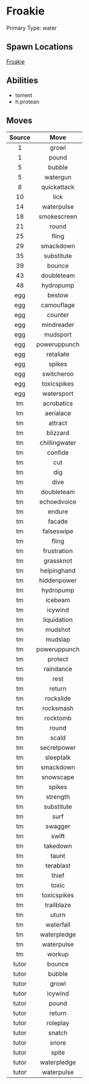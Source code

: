 # Froakie  
Primary Type: water  
  
## Spawn Locations  
[Froakie](/data/spawn_presets/froakie.md)  
  
## Abilities  
  * torrent
  * h:protean
  
  
## Moves  
  
| Source | Move |  
|:---:|:---:|  
| 1 | growl |  
| 1 | pound |  
| 5 | bubble |  
| 5 | watergun |  
| 8 | quickattack |  
| 10 | lick |  
| 14 | waterpulse |  
| 18 | smokescreen |  
| 21 | round |  
| 25 | fling |  
| 29 | smackdown |  
| 35 | substitute |  
| 39 | bounce |  
| 43 | doubleteam |  
| 48 | hydropump |  
| egg | bestow |  
| egg | camouflage |  
| egg | counter |  
| egg | mindreader |  
| egg | mudsport |  
| egg | poweruppunch |  
| egg | retaliate |  
| egg | spikes |  
| egg | switcheroo |  
| egg | toxicspikes |  
| egg | watersport |  
| tm | acrobatics |  
| tm | aerialace |  
| tm | attract |  
| tm | blizzard |  
| tm | chillingwater |  
| tm | confide |  
| tm | cut |  
| tm | dig |  
| tm | dive |  
| tm | doubleteam |  
| tm | echoedvoice |  
| tm | endure |  
| tm | facade |  
| tm | falseswipe |  
| tm | fling |  
| tm | frustration |  
| tm | grassknot |  
| tm | helpinghand |  
| tm | hiddenpower |  
| tm | hydropump |  
| tm | icebeam |  
| tm | icywind |  
| tm | liquidation |  
| tm | mudshot |  
| tm | mudslap |  
| tm | poweruppunch |  
| tm | protect |  
| tm | raindance |  
| tm | rest |  
| tm | return |  
| tm | rockslide |  
| tm | rocksmash |  
| tm | rocktomb |  
| tm | round |  
| tm | scald |  
| tm | secretpower |  
| tm | sleeptalk |  
| tm | smackdown |  
| tm | snowscape |  
| tm | spikes |  
| tm | strength |  
| tm | substitute |  
| tm | surf |  
| tm | swagger |  
| tm | swift |  
| tm | takedown |  
| tm | taunt |  
| tm | terablast |  
| tm | thief |  
| tm | toxic |  
| tm | toxicspikes |  
| tm | trailblaze |  
| tm | uturn |  
| tm | waterfall |  
| tm | waterpledge |  
| tm | waterpulse |  
| tm | workup |  
| tutor | bounce |  
| tutor | bubble |  
| tutor | growl |  
| tutor | icywind |  
| tutor | pound |  
| tutor | return |  
| tutor | roleplay |  
| tutor | snatch |  
| tutor | snore |  
| tutor | spite |  
| tutor | waterpledge |  
| tutor | waterpulse |  
  
